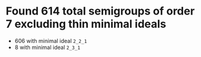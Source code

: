 # Found 614 total semigroups of order 7 excluding thin minimal ideals

* 606 with minimal ideal `2_2_1`
* 8 with minimal ideal `2_3_1`
